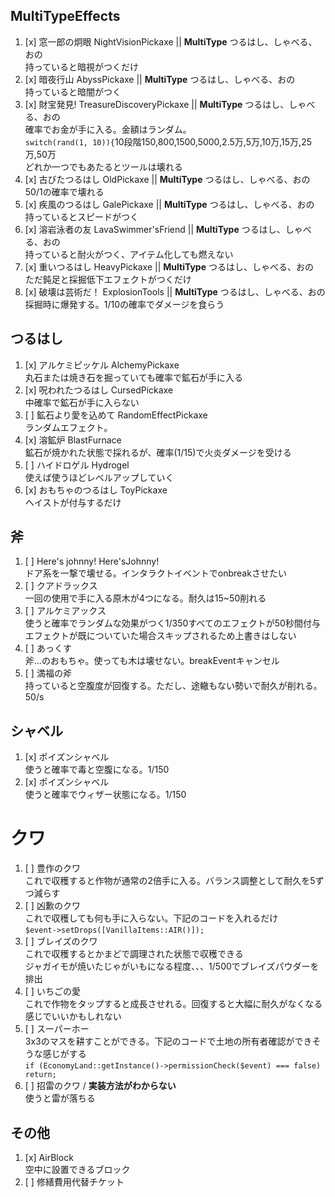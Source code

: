 ## MultiTypeEffects

1. [x] 窓一郎の炯眼 NightVisionPickaxe || **MultiType** つるはし、しゃべる、おの<br>
   持っていると暗視がつくだけ
2. [x] 暗夜行山 AbyssPickaxe || **MultiType** つるはし、しゃべる、おの<br>
   持っていると暗闇がつく
3. [x] 財宝発見! TreasureDiscoveryPickaxe || **MultiType** つるはし、しゃべる、おの<br>
   確率でお金が手に入る。金額はランダム。<br>
   `switch(rand(1, 10)){`10段階150,800,1500,5000,2.5万,5万,10万,15万,25万,50万<br>
   どれか一つでもあたるとツールは壊れる
4. [x] 古びたつるはし OldPickaxe || **MultiType** つるはし、しゃべる、おの<br>
   50/1の確率で壊れる
5. [x] 疾風のつるはし GalePickaxe || **MultiType** つるはし、しゃべる、おの<br>
   持っているとスピードがつく
6. [x] 溶岩泳者の友 LavaSwimmer'sFriend || **MultiType** つるはし、しゃべる、おの<br>
   持っていると耐火がつく、アイテム化しても燃えない
7. [x] 重いつるはし HeavyPickaxe || **MultiType** つるはし、しゃべる、おの<br>
   ただ鈍足と採掘低下エフェクトがつくだけ
8. [x] 破壊は芸術だ！ ExplosionTools || **MultiType** つるはし、しゃべる、おの<br>
   採掘時に爆発する。1/10の確率でダメージを食らう

## つるはし

1. [x] アルケミピッケル AlchemyPickaxe<br>
   丸石または焼き石を掘っていても確率で鉱石が手に入る
2. [x] 呪われたつるはし CursedPickaxe<br>
   中確率で鉱石が手に入らない
3. [ ] 鉱石より愛を込めて RandomEffectPickaxe<br>
   ランダムエフェクト。
4. [x] 溶鉱炉 BlastFurnace<br>
   鉱石が焼かれた状態で採れるが、確率(1/15)で火炎ダメージを受ける
5. [ ] ハイドロゲル Hydrogel<br>
   使えば使うほどレベルアップしていく
6. [x] おもちゃのつるはし ToyPickaxe<br>
   ヘイストが付与するだけ

## 斧

1. [ ] Here's johnny! Here'sJohnny!<br>
   ドア系を一撃で壊せる。インタラクトイベントでonbreakさせたい
2. [ ] クアドラックス<br>
   一回の使用で手に入る原木が4つになる。耐久は15~50削れる
3. [ ] アルケミアックス<br>
   使うと確率でランダムな効果がつく1/350すべてのエフェクトが50秒間付与<br>
   エフェクトが既についていた場合スキップされるため上書きはしない
4. [ ] あっくす<br>
   斧...のおもちゃ。使っても木は壊せない。breakEventキャンセル
5. [ ] 満福の斧<br>
   持っていると空腹度が回復する。ただし、途轍もない勢いで耐久が削れる。50/s

## シャベル

1. [x] ポイズンシャベル<br>
   使うと確率で毒と空腹になる。1/150
2. [x] ポイズンシャベル<br>
   使うと確率でウィザー状態になる。1/150

# クワ

1. [ ] 豊作のクワ<br>
   これで収穫すると作物が通常の2倍手に入る。バランス調整として耐久を5ずつ減らす
2. [ ] 凶歉のクワ<br>
   これで収穫しても何も手に入らない。下記のコードを入れるだけ<br>
   `$event->setDrops([VanillaItems::AIR()]);`
3. [ ] ブレイズのクワ<br>
   これで収穫するとかまどで調理された状態で収穫できる<br>
   ジャガイモが焼いたじゃがいもになる程度、、、1/500でブレイズパウダーを排出
4. [ ] いちごの愛<br>
   これで作物をタップすると成長させれる。回復すると大幅に耐久がなくなる感じでいいかもしれない
5. [ ] スーパーホー<br>
   3x3のマスを耕すことができる。下記のコードで土地の所有者確認ができそうな感じがする<br>
   `if (EconomyLand::getInstance()->permissionCheck($event) === false) return;`
6. [ ] 招雷のクワ / **実装方法がわからない**<br>
   使うと雷が落ちる

## その他

1. [x] AirBlock <br>
   空中に設置できるブロック
2. [ ] 修繕費用代替チケット